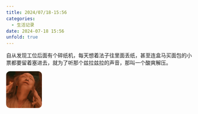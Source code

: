```yaml
---
title: 2024/07/18-15:56
categories:
  - 生活记录
date: 2024-07-18 15:56
unfold: true
---
```


​	自从发现工位后面有个碎纸机，每天想着法子往里面丢纸，甚至连盒马买面包的小票都要留着塞进去，就为了听那个兹拉兹拉的声音，那叫一个酸爽解压。

<style>
        .grid-container {
            display: grid;
            grid-template-columns: repeat(3, 1fr);
            gap: 5px;
            width: 300px; /* 调整总宽度以适应图片 */
            margin-left: 0;
        }
        .grid-container img {
            width: 100%;
            height: 100px; /* 固定高度以确保正方形 */
            object-fit: cover; /* 裁切图片以适应容器 */
            object-position: center; /* 中心对齐裁切 */
            display: block;
            border-radius: 10px; 
        }
    </style>
 <div class="grid-container">
    <img src="20240718_1556/终于.png" alt="终于上当了">
</div>

